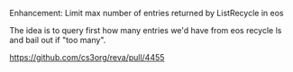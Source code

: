 Enhancement: Limit max number of entries returned by ListRecycle in eos

The idea is to query first how many entries we'd have from eos recycle ls and bail out if "too many".

https://github.com/cs3org/reva/pull/4455
